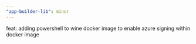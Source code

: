 ```yaml
---
"app-builder-lib": minor
---
```


feat: adding powershell to wine docker image to enable azure signing within docker image
